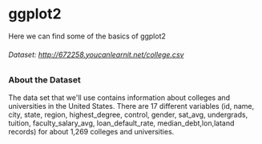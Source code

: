 # ggplot2
Here we can find some of the basics of ggplot2
###### Dataset: http://672258.youcanlearnit.net/college.csv
### About the Dataset
The data set that we'll use contains information about colleges and universities in the United States.
There are 17 different variables (id, name, city, state, region, highest_degree, control, gender, sat_avg, undergrads,
tuition, faculty_salary_avg, loan_default_rate, median_debt,lon,latand records) for about 1,269 colleges and universities.

